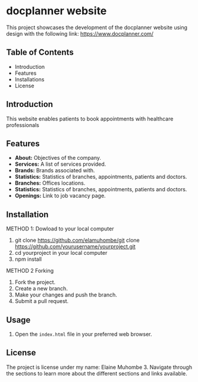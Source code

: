 # docplanner website

This project showcases the development of the docplanner website using design with the following link: https://www.docplanner.com/

## Table of Contents
- Introduction
- Features
- Installations
- License
  
## Introduction
This website enables patients to book appointments with healthcare professionals

## Features

- **About:** Objectives of the company.
- **Services:** A list of services provided.
- **Brands:** Brands associated with.
- **Statistics:** Statistics of branches, appointments, patients and doctors.
- **Branches:** Offices locations.
- **Statistics:** Statistics of branches, appointments, patients and doctors.
- **Openings:** Link to job vacancy page.

## Installation
METHOD 1: Dowload to your local computer
1. git clone https://github.com/elamuhombe/git clone https://github.com/yourusername/yourproject.git
2. cd yourproject in your local computer
3. npm install


METHOD 2 Forking
1. Fork the project.
2. Create a new branch.
3. Make your changes and push the branch.
4. Submit a pull request.

## Usage

1. Open the `index.html` file in your preferred web browser.

## License
The project is license under my name: Elaine Muhombe
3. Navigate through the sections to learn more about the different sections and links available.
